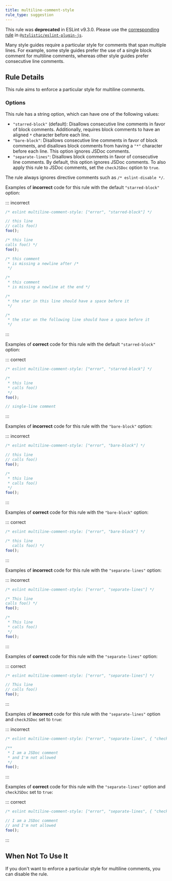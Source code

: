 ```yaml
---
title: multiline-comment-style
rule_type: suggestion
---
```


This rule was **deprecated** in ESLint v9.3.0. Please use the [corresponding rule](https://eslint.style/rules/js/multiline-comment-style) in [`@stylistic/eslint-plugin-js`](https://eslint.style/packages/js).

Many style guides require a particular style for comments that span multiple lines. For example, some style guides prefer the use of a single block comment for multiline comments, whereas other style guides prefer consecutive line comments.

## Rule Details

This rule aims to enforce a particular style for multiline comments.

### Options

This rule has a string option, which can have one of the following values:

- `"starred-block"` (default): Disallows consecutive line comments in favor of block comments. Additionally, requires block comments to have an aligned `*` character before each line.
- `"bare-block"`: Disallows consecutive line comments in favor of block comments, and disallows block comments from having a `"*"` character before each line. This option ignores JSDoc comments.
- `"separate-lines"`: Disallows block comments in favor of consecutive line comments. By default, this option ignores JSDoc comments. To also apply this rule to JSDoc comments, set the `checkJSDoc` option to `true`.

The rule always ignores directive comments such as `/* eslint-disable */`.

Examples of **incorrect** code for this rule with the default `"starred-block"` option:

::: incorrect

```js
/* eslint multiline-comment-style: ["error", "starred-block"] */

// this line
// calls foo()
foo();

/* this line
calls foo() */
foo();

/* this comment
 * is missing a newline after /*
 */

/*
 * this comment
 * is missing a newline at the end */

/*
 * the star in this line should have a space before it
 */

/*
 * the star on the following line should have a space before it
 */
```

:::

Examples of **correct** code for this rule with the default `"starred-block"` option:

::: correct

```js
/* eslint multiline-comment-style: ["error", "starred-block"] */

/*
 * this line
 * calls foo()
 */
foo();

// single-line comment
```

:::

Examples of **incorrect** code for this rule with the `"bare-block"` option:

::: incorrect

```js
/* eslint multiline-comment-style: ["error", "bare-block"] */

// this line
// calls foo()
foo();

/*
 * this line
 * calls foo()
 */
foo();
```

:::

Examples of **correct** code for this rule with the `"bare-block"` option:

::: correct

```js
/* eslint multiline-comment-style: ["error", "bare-block"] */

/* this line
   calls foo() */
foo();
```

:::

Examples of **incorrect** code for this rule with the `"separate-lines"` option:

::: incorrect

```js
/* eslint multiline-comment-style: ["error", "separate-lines"] */

/* This line
calls foo() */
foo();

/*
 * This line
 * calls foo()
 */
foo();
```

:::

Examples of **correct** code for this rule with the `"separate-lines"` option:

::: correct

```js
/* eslint multiline-comment-style: ["error", "separate-lines"] */

// This line
// calls foo()
foo();
```

:::

Examples of **incorrect** code for this rule with the `"separate-lines"` option and `checkJSDoc` set to `true`:

::: incorrect

```js
/* eslint multiline-comment-style: ["error", "separate-lines", { "checkJSDoc": true }] */

/**
 * I am a JSDoc comment
 * and I'm not allowed
 */
foo();
```

:::

Examples of **correct** code for this rule with the `"separate-lines"` option and `checkJSDoc` set to `true`:

::: correct

```js
/* eslint multiline-comment-style: ["error", "separate-lines", { "checkJSDoc": true }] */

// I am a JSDoc comment
// and I'm not allowed
foo();
```

:::

## When Not To Use It

If you don't want to enforce a particular style for multiline comments, you can disable the rule.
